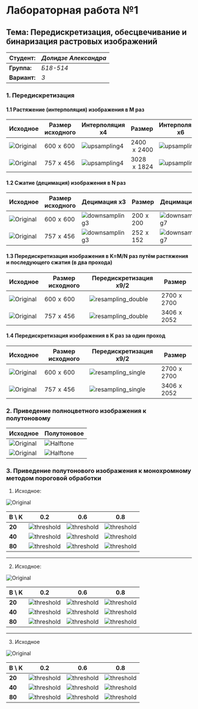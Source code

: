 # Лабораторная работа №1

## Тема: Передискретизация, обесцвечивание и бинаризация растровых изображений

|**Студент:**|*Долидзе Александра*|
|------------|--------------|
|**Группа:** |*Б18-514*     |
|**Вариант:**|*3*           |

### 1. Передискретизация

#### 1.1 Растяжение (интерполяция) изображения в M раз

|**Исходное**|**Размер исходного**| Интерполяция х4 | Размер | Интерполяция x6 | Размер |
|------------|--------------|------------|--------------|------------|--------------|
|![Original](original/spiral.jpg)| 600  x  600 | ![upsampling4](res/upsampling_spiral.jpg) | 2400  x  2400 | ![upsampling6](res/upsampling2_spiral.jpg) | 3600  x  3600 |
|![Original](original/colours.jpg)| 757  x  456 | ![upsampling4](res/upsampling_colours.jpg) | 3028  x  1824 | ![upsampling6](res/upsampling2_colours.jpg) | 4542  x  2736 |

#### 1.2 Сжатие (децимация) изображения в N раз

|**Исходное**|**Размер исходного**| Децимация х3 | Размер | Децимация x7 | Размер |
|------------|--------------|------------|--------------|------------|--------------|
|![Original](original/spiral.jpg)| 600  x  600 | ![downsampling3](res/downsampling2_spiral.jpg) | 200  x  200 | ![downsampling7](res/downsampling_spiral.jpg) | 86  x  86 |
|![Original](original/colours.jpg)| 757  x  456 | ![downsampling3](res/downsampling2_colours.jpg) | 252  x  152 | ![downsampling7](res/downsampling_colours.jpg) | 108  x  65 |


#### 1.3 Передискретизация изображения в K=M/N раз путём растяжения и последующего сжатия (в два прохода)

|**Исходное**|**Размер исходного**| Передискретизация х9/2 | Размер |
|------------|--------------|------------|--------------|
|![Original](original/spiral.jpg)| 600  x  600 | ![resampling_double](res/resampling_double_spiral.jpg) | 2700  x  2700 | 
|![Original](original/colours.jpg)| 757  x  456 | ![resampling_double](res/resampling_double_colours.jpg) | 3406  x  2052 | 


#### 1.4 Передискретизация изображения в K раз за один проход

|**Исходное**|**Размер исходного**| Передискретизация х9/2 | Размер |
|------------|--------------|------------|--------------|
|![Original](original/spiral.jpg)| 600  x  600 | ![resampling_single](res/resampling_single_spiral.jpg) | 2700  x  2700 | 
|![Original](original/colours.jpg)| 757  x  456 | ![resampling_single](res/resampling_single_colours.jpg) | 3406  x  2052 | 


### 2. Приведение полноцветного изображения к полутоновому

|**Исходное**|Полутоновое|
|------------|--------------|
|![Original](original/text.jpg)| ![Halftone](res/halftonetext.jpg)| 
|![Original](original/flowers.jpg)| ![Halftone](res/halftoneflowers.jpg) | 

### 3. Приведение полутонового изображения к монохромному методом пороговой обработки

1) Исходное:

![Original](res/text/downsampling_singletext.jpg)

|**B \ K**		|					0.2								   |					0.6				    			  |					0.8                                  |
|---------------|------------------------------------------------------|------------------------------------------------------|------------------------------------------------------|
|**20** 		|![threshold](res/text/threshold_b20_k0.2_text.jpg)|![threshold](res/text/threshold_b20_k0.6_text.jpg)|![threshold](res/text/threshold_b20_k0.8_text.jpg)|
|**40**			|![threshold](res/text/threshold_b40_k0.2_text.jpg)|![threshold](res/text/threshold_b40_k0.6_text.jpg)|![threshold](res/text/threshold_b40_k0.8_text.jpg)|
|**80**			|![threshold](res/text/threshold_b80_k0.2_text.jpg)|![threshold](res/text/threshold_b80_k0.6_text.jpg)|![threshold](res/text/threshold_b80_k0.8_text.jpg)|


---

2) Исходное:

![Original](res/flowers/downsampling_singleflowers.jpg)

|**B \ K**		|					0.2								   |					0.6				    			  |					0.8                                  |
|---------------|------------------------------------------------------|------------------------------------------------------|------------------------------------------------------|
|**20** 		|![threshold](res/flowers/threshold_b20_k0.2_flowers.jpg)|![threshold](res/flowers/threshold_b20_k0.6_flowers.jpg)|![threshold](res/flowers/threshold_b20_k0.8_flowers.jpg)|
|**40**			|![threshold](res/flowers/threshold_b40_k0.2_flowers.jpg)|![threshold](res/flowers/threshold_b40_k0.6_flowers.jpg)|![threshold](res/flowers/threshold_b40_k0.8_flowers.jpg)|
|**80**			|![threshold](res/flowers/threshold_b80_k0.2_flowers.jpg)|![threshold](res/flowers/threshold_b80_k0.6_flowers.jpg)|![threshold](res/flowers/threshold_b80_k0.8_flowers.jpg)|

---

3) Исходное

![Original](res/book12/resamplingbook12.jpg)

|**B \ K**		|					0.2								   |					0.6				    			  |					0.8                                  |
|---------------|------------------------------------------------------|------------------------------------------------------|------------------------------------------------------|
|**20** 		|![threshold](res/book12/threshold_b20_k0.2_book12.jpg)|![threshold](res/book12/threshold_b20_k0.6_book12.jpg)|![threshold](res/book12/threshold_b20_k0.8_book12.jpg)|
|**40**			|![threshold](res/book12/threshold_b40_k0.2_book12.jpg)|![threshold](res/book12/threshold_b40_k0.6_book12.jpg)|![threshold](res/book12/threshold_b40_k0.8_book12.jpg)|
|**80**			|![threshold](res/book12/threshold_b80_k0.2_book12.jpg)|![threshold](res/book12/threshold_b80_k0.6_book12.jpg)|![threshold](res/book12/threshold_b80_k0.8_book12.jpg)|

